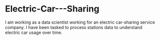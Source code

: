# Electric-Car---Sharing
I am working as a data scientist working for an electric car-sharing service company. I have been tasked to process stations data to understand electric car usage over time.
